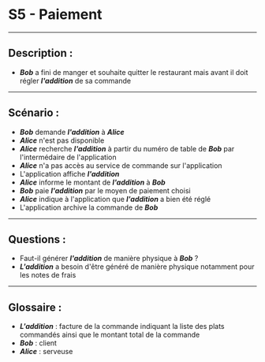 # S5 - Paiement

---

## Description :

- ***Bob*** a fini de manger et souhaite quitter le restaurant mais avant il doit régler ***l'addition*** de sa commande

---
## Scénario :

- ***Bob*** demande ***l'addition*** à ***Alice***
 - ***Alice*** n'est pas disponible
- ***Alice*** recherche ***l'addition*** à partir du numéro de table de ***Bob*** par l'intermédaire de l'application
 - ***Alice*** n'a pas accès au service de commande sur l'application
- L'application affiche ***l'addition***
- ***Alice*** informe le montant de ***l'addition*** à ***Bob***
- ***Bob*** paie ***l'addition*** par le moyen de paiement choisi
- ***Alice*** indique à l'application que ***l'addition*** a bien été réglé
- L'application archive la commande de ***Bob***

---

## Questions :
- Faut-il générer ***l'addition*** de manière physique à ***Bob*** ?
 - ***L'addition*** a besoin d'être généré de manière physique notamment pour les notes de frais

---

## Glossaire :
- ***L'addition*** : facture de la commande indiquant la liste des plats commandés ainsi que le montant total de la commande
- ***Bob*** : client
- ***Alice*** : serveuse
